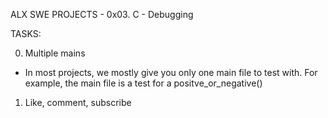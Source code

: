 ALX SWE PROJECTS - 0x03. C - Debugging

TASKS:

0. Multiple mains
- In most projects, we mostly give you only one main file to test with. For
example, the main file is a test for a positve_or_negative()

1. Like, comment, subscribe
